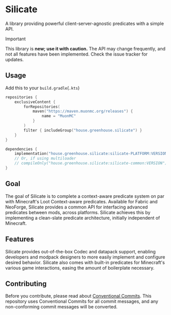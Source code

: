 # Silicate
A library providing powerful client-server-agnostic predicates with a simple API.
> [!IMPORTANT]
> This library is **new; use it with caution.** The API may change frequently, and not all features have been implemented.
> Check the issue tracker for updates.

## Usage
Add this to your `build.gradle`(`.kts`)
```build.gradle.kts
repositories {
	exclusiveContent {
		forRepositories(
			maven("https://maven.muonmc.org/releases") {
				name = "MuonMC"
			}
		)
		filter { includeGroup("house.greenhouse.silicate") }
	}
}

dependencies {
	implementation("house.greenhouse.silicate:silicate-PLATFORM:VERSION")
	// Or, if using multiloader
	// compileOnly("house.greenhouse.silicate:silicate-common:VERSION")
}
```

## Goal
The goal of Silicate is to complete a context-aware predicate system on par with Minecraft's Loot Context-aware predicates. Available for Fabric and NeoForge, Silicate provides a common API for interfacing advanced predicates between mods, across platforms. Silicate achieves this by implementing a clean-slate predicate architecture, initially independent of Minecraft.

## Features
Silicate provides out-of-the-box Codec and datapack support, enabling developers and modpack designers to more easily implement and configure desired behavior. Silicate also comes with built-in predicates for Minecraft's various game interactions, easing the amount of boilerplate necessary.

## Contributing
Before you contribute, please read about [Conventional Commits](https://www.conventionalcommits.org/en/v1.0.0/). This repository uses Conventional Commits for all commit messages, and any non-conforming commit messages will be converted.